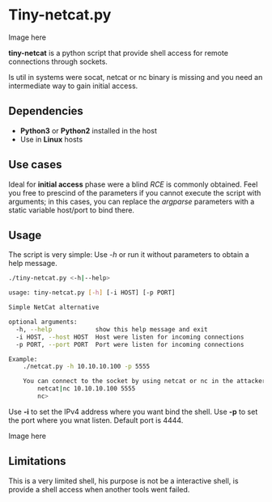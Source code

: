 # Tiny-netcat.py

Image here

**tiny-netcat** is a python script that provide shell access for remote connections through sockets.

Is util in systems were socat, netcat or nc binary is missing and you need an intermediate way to gain initial access.

## Dependencies

- __Python3__ or __Python2__ installed in the host
- Use in **Linux** hosts

## Use cases

Ideal for __initial access__ phase were a blind *RCE* is commonly obtained. Feel you free to prescind of the parameters if you cannot execute the script with arguments; in this cases, you can replace the *argparse* parameters with a  static variable host/port to bind there.

## Usage
The script is very simple: Use *-h* or run it without parameters to obtain a help message.
```bash
./tiny-netcat.py <-h|--help>

usage: tiny-netcat.py [-h] [-i HOST] [-p PORT]

Simple NetCat alternative

optional arguments:
  -h, --help            show this help message and exit
  -i HOST, --host HOST  Host were listen for incoming connections
  -p PORT, --port PORT  Port were listen for incoming connections

Example:
    ./netcat.py -h 10.10.10.100 -p 5555

    You can connect to the socket by using netcat or nc in the attacker computer:
        netcat|nc 10.10.10.100 5555
        nc>
```
Use **-i** to set the IPv4 address where you want bind the shell.
Use **-p** to set the port where you wnat listen. Default port is 4444.

Image here

## Limitations
This is a very limited shell, his purpose is not be a interactive shell, is provide a shell access when another tools went failed.


